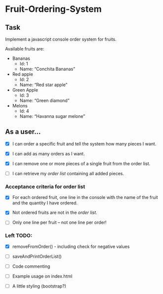 # Fruit-Ordering-System

## Task
Implement a javascript console order system for fruits.

Available fruits are:
* Bananas
  * Id: 1
  * Name: “Conchita Bananas”
* Red apple
  * Id: 2
  * Name: “Red star apple”
* Green Apple
  * Id: 3
  * Name: “Green diamond”
* Melons
  * Id: 4
  * Name: “Havanna sugar melone”


## As a user...
- [x] I can order a specific fruit and tell the system how many pieces I want.
- [x] I can add as many orders as I want.
- [x] I can remove one or more pieces of a single fruit from the order list.
- [ ] I can retrieve my *order list* containing all added pieces.


### Acceptance criteria for order list
- [x] For each ordered fruit, one line in the console with the name of the fruit and the quantity I have ordered.
- [x] Not ordered fruits are not in the *order list*.
- [ ] Only one line per fruit – not one line per order!


### Left TODO:
- [x] removeFromOrder() - including check for negative values
- [ ] saveAndPrintOrderList()
- [ ] Code commenting
- [ ] Example usage on index.html
- [ ] A little styling (bootstrap?)










